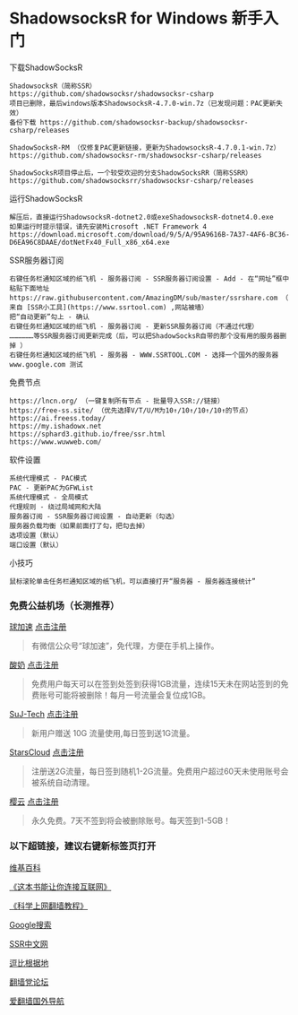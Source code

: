 # ShadowsocksR for Windows 新手入门

下载ShadowSocksR

	ShadowsocksR（简称SSR）
	https://github.com/shadowsocksr/shadowsocksr-csharp
	项目已删除，最后windows版本ShadowsocksR-4.7.0-win.7z（已发现问题：PAC更新失效）
	备份下载 https://github.com/shadowsocksr-backup/shadowsocksr-csharp/releases
	
	ShadowSocksR-RM （仅修复PAC更新链接，更新为ShadowsocksR-4.7.0.1-win.7z）
	https://github.com/shadowsocksr-rm/shadowsocksr-csharp/releases
	
	ShadowSocksR项目停止后，一个较受欢迎的分支ShadowSocksRR（简称SSRR）
	https://github.com/shadowsocksrr/shadowsocksr-csharp/releases
	
运行ShadowSocksR

	解压后，直接运行ShadowsocksR-dotnet2.0或exeShadowsocksR-dotnet4.0.exe
	如果运行时提示错误，请先安装Microsoft .NET Framework 4
	https://download.microsoft.com/download/9/5/A/95A9616B-7A37-4AF6-BC36-D6EA96C8DAAE/dotNetFx40_Full_x86_x64.exe
	
SSR服务器订阅

	右键任务栏通知区域的纸飞机 - 服务器订阅 - SSR服务器订阅设置 - Add - 在“网址”框中粘贴下面地址
	https://raw.githubusercontent.com/AmazingDM/sub/master/ssrshare.com （ 来自 [SSR小工具](https://www.ssrtool.com) ,网站被墙）
	把“自动更新”勾上 - 确认
	右键任务栏通知区域的纸飞机 - 服务器订阅 - 更新SSR服务器订阅（不通过代理）
	………………等SSR服务器订阅更新完成（后，可以把ShadowSocksR自带的那个没有用的服务器删掉 ）
	右键任务栏通知区域的纸飞机 - 服务器 - WWW.SSRTOOL.COM - 选择一个国外的服务器
	www.google.com 测试
	
免费节点

	https://lncn.org/ （一键复制所有节点 - 批量导入SSR://链接）
	https://free-ss.site/ （优先选择V/T/U/M为10↑/10↑/10↑/10↑的节点）
	https://ai.freess.today/
	https://my.ishadowx.net
	https://sphard3.github.io/free/ssr.html
	https://www.wuwweb.com/
	
软件设置

	系统代理模式 - PAC模式
	PAC - 更新PAC为GFWList
	系统代理模式 - 全局模式
	代理规则 - 绕过局域网和大陆
	服务器订阅 - SSR服务器订阅设置 - 自动更新（勾选）
	服务器负载均衡（如果前面打了勾，把勾去掉）
	选项设置（默认）
	端口设置（默认）
	
小技巧

	鼠标滚轮单击任务栏通知区域的纸飞机，可以直接打开“服务器 - 服务器连接统计”
	
### 免费公益机场（长测推荐）

[球加速](http://qiujiasu.net)	[点击注册](https://qiujiasu.net/?iv=3691)

> 有微信公众号“球加速”，免代理，方便在手机上操作。

[酸奶](https://www.suannai.ml)	[点击注册](http://www.ssru.ml/register/57299/ZYASBQOG) 

> 免费用户每天可以在签到处签到获得1GB流量，连续15天未在网站签到的免费账号可能将被删除！每月一号流量会复位成1GB。

[SuJ-Tech](https://suj-tech.com/)	[点击注册](https://suj-tech.com/auth/register?code=tssN0Dza6qVE6iOMt9mF7gLgxaxJZPzD)

> 新用户赠送 10G 流量使用,每日签到送1G流量。

[StarsCloud](https://console.starscloud.org/)	[点击注册](https://console.starscloud.org/#/auth/register)

> 注册送2G流量，每日签到随机1-2G流量。免费用户超过60天未使用账号会被系统自动清理。

[樱云](https://yingyun.me/)	[点击注册](https://yingyun.me/auth/register)

> 永久免费。7天不签到将会被删除账号。每天签到1-5GB！


### 以下超链接，建议右键新标签页打开

[维基百科](https://zh.wikipedia.org/wiki/Shadowsocks#ShadowsocksR)

[《这本书能让你连接互联网》](https://loremwalker.github.io/fq-book/#/)

[《科学上网翻墙教程》](https://sphard3.github.io/)

[Google搜索](https://www.google.com/search?hl=zh-CN&as_q=ShadowsocksR&as_epq=SSR&as_oq=&as_eq=&as_nlo=&as_nhi=&lr=lang_zh-CN&cr=&as_qdr=all&as_sitesearch=&as_occt=any&safe=images&as_filetype=&as_rights=)

[SSR中文网](https://ssr.tools/)

[逗比根据地](https://doubibackup.com/)

[翻墙党论坛](https://fanqiangdang.com/)

[爱翻墙国外导航](https://www.ifanqiang.com/)







	


